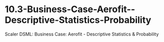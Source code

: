 # 10.3-Business-Case-Aerofit--Descriptive-Statistics-Probability
Scaler DSML:  Business Case: Aerofit - Descriptive Statistics &amp; Probability
